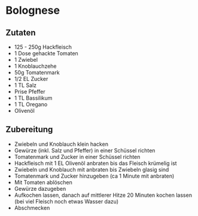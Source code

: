 # Bolognese

## Zutaten
* 125 - 250g Hackfleisch
* 1 Dose gehackte Tomaten
* 1 Zwiebel
* 1 Knoblauchzehe
* 50g Tomatenmark
* 1/2 EL Zucker
* 1 TL Salz
* Prise Pfeffer
* 1 TL Bassilikum
* 1 TL Oregano
* Olivenöl

## Zubereitung
* Zwiebeln und Knoblauch klein hacken
* Gewürze (inkl. Salz und Pfeffer) in einer Schüssel richten
* Tomatenmark und Zucker in einer Schüssel richten
* Hackfleisch mit 1 EL Olivenöl anbraten bis das Fleisch krümelig ist
* Zwiebeln und Knoblauch mit anbraten bis Zwiebeln glasig sind
* Tomatenmark und Zucker hinzugeben (ca 1 Minute mit anbraten)
* Mit Tomaten ablöschen
* Gewürze dazugeben
* Aufkochen lassen, danach auf mittlerer Hitze 20 Minuten kochen lassen (bei viel Fleisch noch etwas Wasser dazu)
* Abschmecken
